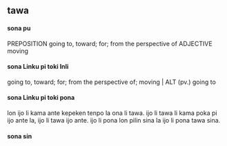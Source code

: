 ## tawa

#### sona pu

PREPOSITION going to, toward; for; from the perspective of
ADJECTIVE moving

#### sona Linku pi toki Inli

going to, toward; for; from the perspective of; moving | ALT (pv.) going to

#### sona Linku pi toki pona

lon ijo li kama ante kepeken tenpo la ona li tawa. ijo li tawa li kama poka pi ijo ante la, ijo li tawa ijo ante. ijo li pona lon pilin sina la ijo li pona tawa sina.

#### sona sin

